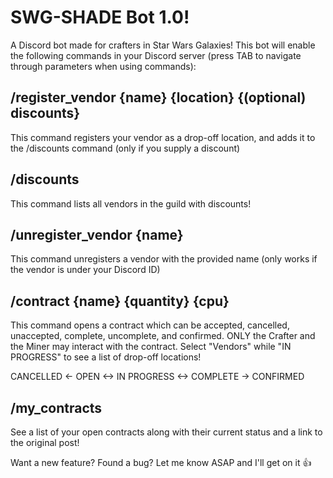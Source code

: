 # SWG-SHADE Bot 1.0!

A Discord bot made for crafters in Star Wars Galaxies!
This bot will enable the following commands in your Discord server (press TAB to navigate through parameters when using commands):

## /register_vendor {name} {location} {(optional) discounts}
This command registers your vendor as a drop-off location, and adds it to the /discounts command (only if you supply a discount)

## /discounts
This command lists all vendors in the guild with discounts!

## /unregister_vendor {name}
This command unregisters a vendor with the provided name (only works if the vendor is under your Discord ID)

## /contract {name} {quantity} {cpu}
This command opens a contract which can be accepted, cancelled, unaccepted, complete, uncomplete, and confirmed. ONLY the Crafter and the Miner may interact with the contract. Select "Vendors" while "IN PROGRESS" to see a list of drop-off locations!

CANCELLED <- OPEN <-> IN PROGRESS <-> COMPLETE -> CONFIRMED

## /my_contracts
See a list of your open contracts along with their current status and a link to the original post!

Want a new feature? Found a bug? Let me know ASAP and I'll get on it :thumbsup:
